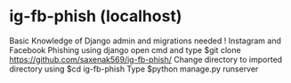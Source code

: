 # ig-fb-phish (localhost)
Basic Knowledge of Django admin and migrations needed !
Instagram and Facebook Phishing using django
open cmd and type $git clone https://github.com/saxenak569/ig-fb-phish/
Change directory to imported directory using $cd ig-fb-phish
Type $python manage.py runserver
